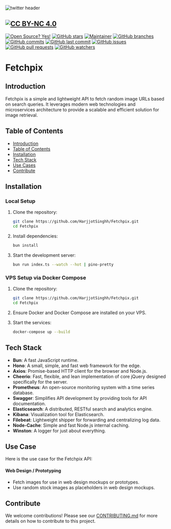 ![twitter header](https://github.com/user-attachments/assets/34199692-317b-428a-98b6-48dbc34c9e8a)

## [![CC BY-NC 4.0][cc-by-nc-shield]][cc-by-nc]

[![Open Source? Yes!](https://badgen.net/badge/Open%20Source%20%3F/Yes%21/blue?icon=github)](https://github.com/Naereen/badges/)
[![GitHub stars](https://badgen.net/github/stars/HarjjotSinghh/fetchpix?color=blue)](https://GitHub.com/HarjjotSinghh/fetchpix/stargazers/)
[![Maintainer](https://badgen.net/badge/maintainer/Harjot%20Singh%20Rana/blue)](https://harjot.pro)
[![GitHub branches](https://badgen.net/github/branches/HarjjotSinghh/fetchpix?color=blue)](https://github.com/HarjjotSinghh/fetchpix)
[![GitHub commits](https://badgen.net/github/commits/HarjjotSinghh/fetchpix?color=blue)](https://github.com/HarjjotSinghh/fetchpix/commits/main)
[![GitHub last commit](https://badgen.net/github/last-commit/HarjjotSinghh/fetchpix?color=blue)](https://github.com/HarjjotSinghh/fetchpix/commits/main)
[![GitHub issues](https://badgen.net/github/issues/HarjjotSinghh/fetchpix?color=blue)](https://github.com/HarjjotSinghh/fetchpix/issues)
[![GitHub pull requests](https://badgen.net/github/prs/HarjjotSinghh/fetchpix?color=blue)](https://github.com/HarjjotSinghh/fetchpix/pulls)
[![GitHub watchers](https://badgen.net/github/watchers/HarjjotSinghh/fetchpix?color=blue)](https://GitHub.com/HarjjotSinghh/fetchpix/watchers/)

[cc-by-nc]: LICENSE
[cc-by-nc-image]: https://licensebuttons.net/l/by-nc/4.0/88x31.png
[cc-by-nc-shield]: https://img.shields.io/badge/License-CC%20BY--NC%204.0-lightgrey.svg

# Fetchpix

## Introduction

Fetchpix is a simple and lightweight API to fetch random image URLs based on search queries. It leverages modern web
technologies and microservices architecture to provide a scalable and efficient solution for image retrieval.

## Table of Contents

- [Introduction](#introduction)
- [Table of Contents](#table-of-contents)
- [Installation](#installation)
- [Tech Stack](#tech-stack)
- [Use Cases](#use-cases)
- [Contribute](#contribute)

## Installation

### Local Setup

1. Clone the repository:

   ```sh
   git clone https://github.com/HarjjotSinghh/Fetchpix.git
   cd Fetchpix
   ```

2. Install dependencies:

   ```sh
   bun install
   ```

3. Start the development server:
   ```sh
   bun run index.ts --watch --hot | pino-pretty
   ```

### VPS Setup via Docker Compose

1. Clone the repository:

   ```sh
   git clone https://github.com/HarjjotSinghh/Fetchpix.git
   cd Fetchpix
   ```

2. Ensure Docker and Docker Compose are installed on your VPS.

3. Start the services:
   ```sh
   docker-compose up --build
   ```

## Tech Stack

- **Bun**: A fast JavaScript runtime.
- **Hono**: A small, simple, and fast web framework for the edge.
- **Axios**: Promise-based HTTP client for the browser and Node.js.
- **Cheerio**: Fast, flexible, and lean implementation of core jQuery designed specifically for the server.
- **Prometheus**: An open-source monitoring system with a time series database.
- **Swagger**: Simplifies API development by providing tools for API documentation.
- **Elasticsearch**: A distributed, RESTful search and analytics engine.
- **Kibana**: Visualization tool for Elasticsearch.
- **Filebeat**: Lightweight shipper for forwarding and centralizing log data.
- **Node-Cache**: Simple and fast Node.js internal caching.
- **Winston**: A logger for just about everything.

## Use Case

Here is the use case for the Fetchpix API:

#### Web Design / Prototyping

- Fetch images for use in web design mockups or prototypes.
- Use random stock images as placeholders in web design mockups.

## Contribute

We welcome contributions! Please see our [CONTRIBUTING.md](CONTRIBUTING.md) for more details on how to contribute to
this project.
